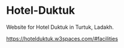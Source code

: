 # Hotel-Duktuk

Website for Hotel Duktuk in Turtuk, Ladakh.

https://hotelduktuk.w3spaces.com/#facilities
